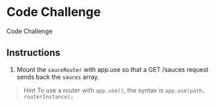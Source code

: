 # Code Challenge

Code Challenge

## Instructions

1. Mount the ``sauceRouter`` with app.use so that a GET /sauces request sends back the ``sauces`` array.

> Hint
To use a router with ``app.use()``, the syntax is ``app.use(path, routerInstance);``